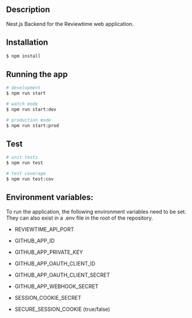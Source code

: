 ## Description

Nest.js Backend for the Reviewtime web application.

## Installation

```bash
$ npm install
```

## Running the app

```bash
# development
$ npm run start

# watch mode
$ npm run start:dev

# production mode
$ npm run start:prod
```

## Test

```bash
# unit tests
$ npm run test

# test coverage
$ npm run test:cov
```

## Environment variables:
To run the application, the following environment variables need to be set.
They can also exist in a .env file in the root of the repository.

- REVIEWTIME_API_PORT

- GITHUB_APP_ID
- GITHUB_APP_PRIVATE_KEY
- GITHUB_APP_OAUTH_CLIENT_ID
- GITHUB_APP_OAUTH_CLIENT_SECRET
- GITHUB_APP_WEBHOOK_SECRET

- SESSION_COOKIE_SECRET
- SECURE_SESSION_COOKIE (true/false)
